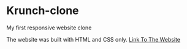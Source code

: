 # Krunch-clone
My first responsive website clone

The website was built with HTML and CSS only.
[Link To The Website](https://krunch-clone-1d6e2.netlify.app/)
